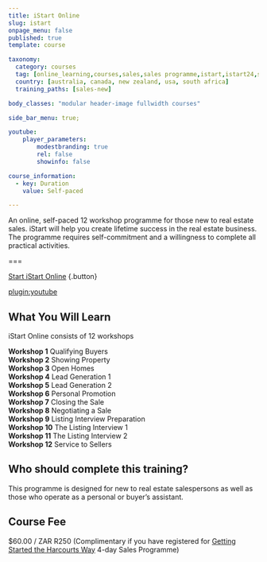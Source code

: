 ```yaml
---
title: iStart Online
slug: istart
onpage_menu: false
published: true
template: course

taxonomy:
  category: courses
  tag: [online_learning,courses,sales,sales programme,istart,istart24,sales consultants]
  country: [australia, canada, new zealand, usa, south africa]
  training_paths: [sales-new]

body_classes: "modular header-image fullwidth courses"

side_bar_menu: true;

youtube:
    player_parameters:
        modestbranding: true
        rel: false
        showinfo: false

course_information:
  - key: Duration
    value: Self-paced

---
```


An online, self-paced 12 workshop programme for those new to real estate sales. iStart will help you create lifetime success in the real estate business. The programme requires self-commitment and a willingness to complete all practical activities.

===

[Start iStart Online](/istart#pk_campaign=web-ARET.com&pk_kwd=OpenNewIStartOnline) {.button}

[plugin:youtube](https://www.youtube.com/watch?v=5hkyVoXiXhw)

## What You Will Learn
iStart Online consists of 12 workshops
<div class="g-grid">
  <div class="g-block size-1-2 pure-u-1-2">
  <strong>Workshop 1</strong> Qualifying Buyers<br/>
  <strong>Workshop 2</strong> Showing Property<br/>
  <strong>Workshop 3</strong> Open Homes<br/>
  <strong>Workshop 4</strong> Lead Generation 1<br/>
  <strong>Workshop 5</strong> Lead Generation 2<br/>
  <strong>Workshop 6</strong> Personal Promotion<br/>
  </div>
  <div class="g-block size-1-2 pure-u-1-2">
  <strong>Workshop 7</strong> Closing the Sale<br/>
  <strong>Workshop 8</strong> Negotiating a Sale<br/>
  <strong>Workshop 9</strong> Listing Interview Preparation<br/>
  <strong>Workshop 10</strong> The Listing Interview 1<br/>
  <strong>Workshop 11</strong> The Listing Interview 2<br/>
  <strong>Workshop 12</strong> Service to Sellers<br/>
  </div>
</div>

## Who should complete this training?
This programme is designed for new to real estate salespersons as well as those who operate as a personal or buyer’s assistant.

## Course Fee
$60.00 / ZAR R250  (Complimentary if you have registered for [Getting Started the Harcourts Way](/getting-started-the-harcourts-way) 4-day Sales Programme)
